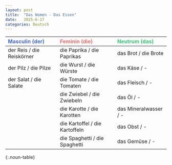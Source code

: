 ```yaml
---
layout: post
title:  "Das Nomen - Das Essen"
date:   2025-6-17
categories: Deutsch
---
```


<!-- 流量追蹤 -->
<script src="{{ '/assets/js/momo-script.js' | relative_url }}"></script>

<style>
.noun-table th:nth-child(1), .noun-table td:nth-child(1) { color: #4169E1; } /* Masculin 欄 - Royal Blue */
.noun-table th:nth-child(2), .noun-table td:nth-child(2) { color: #FF6B6B; } /* Feminin 欄 - Coral Red */
.noun-table th:nth-child(3), .noun-table td:nth-child(3) { color: #2ECC71; } /* Neutrum 欄 - Emerald Green */
</style>

| <span style="color: #4169E1;">Masculin (der)</span> | <span style="color: #FF6B6B;">Feminin (die)</span> | <span style="color: #2ECC71;">Neutrum (das)</span> |
| :------------- | :------------ | :------------ |
| der Reis / die Reiskörner | die Paprika / die Paprikas | das Brot / die Brote |
| der Pilz / die Pilze | die Wurst / die Würste | das Käse / - |
| der Salat / die Salate | die Tomate / die Tomaten | das Fleisch / - |
| | die Zwiebel / die Zwiebeln | das Öl / - |
| | die Karotte / die Karotten | das Mineralwasser / - |
| | die Kartoffel / die Kartoffeln | das Obst / - |
| | die Spaghetti / die Spaghetti | das Gemüse / - |
{:.noun-table}